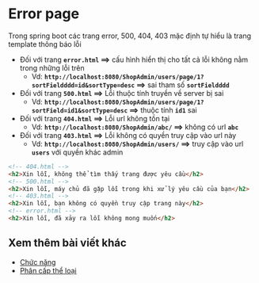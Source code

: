 # Error page

Trong spring boot các trang error, 500, 404, 403 mặc định tự hiểu là trang template thông báo lỗi

- Đối với trang **`error.html` ==>**  cấu hình hiển thị cho tất cả lỗi không nằm trong những lỗi trên
    - Vd: **`http://localhost:8080/ShopAdmin/users/page/1?sortFieldddd=id&sortType=desc` ==>** sai tham số **`sortFieldddd`**
- Đối với trang **`500.html` ==>** Lỗi thuộc tính truyền về server bị sai
    - Vd: **`http://localhost:8080/ShopAdmin/users/page/1?sortField=id1&sortType=desc` ==>** thuộc tính **`id1`** sai
- Đối với trang **`404.html` ==>** Lỗi url không tồn tại
    - Vd: **`http://localhost:8080/ShopAdmin/abc/` ==>** không có url **`abc`**
- Đối với trang **`403.html` ==>** Lỗi không có quyền truy cập vào url này
    - Vd: **`http://localhost:8080/ShopAdmin/users/` ==>** truy cập vào url **`users`** với quyền khác admin

```html
<!-- 404.html -->
<h2>Xin lỗi, không thể tìm thấy trang được yêu cầu</h2>
<!-- 500.html -->
<h2>Xin lỗi, máy chủ đã gặp lỗi trong khi xử lý yêu cầu của bạn</h2>
<!-- 403.html -->
<h2>Xin lỗi, bạn không có quyền truy cập trang này</h2>
<!-- error.html -->
<h2>Xin lỗi, đã xảy ra lỗi không mong muốn</h2>
```

## Xem thêm bài viết khác

- [Chức năng](Day011.md)
- [Phân cấp thể loại](Day023.md)
